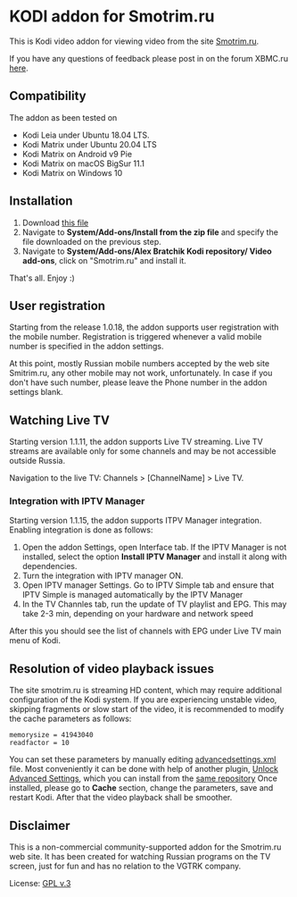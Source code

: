 # KODI addon for Smotrim.ru

This is Kodi video addon for viewing video from the site
[Smotrim.ru](https://Smotrim.ru). 

If you have any questions of feedback please post in on the 
forum XBMC.ru [here](http://xbmc.ru/forum/showthread.php?t=23431).

## Compatibility
The addon as been tested on 
- Kodi Leia under Ubuntu 18.04 LTS.
- Kodi Matrix under Ubuntu 20.04 LTS
- Kodi Matrix on Android v9 Pie
- Kodi Matrix on macOS BigSur 11.1
- Kodi Matrix on Windows 10 

## Installation 
1. Download  [this file](https://abratchik.github.io/kodi.repository/matrix/repository.abratchik/repository.abratchik-1.0.2.zip)
2. Navigate to **System/Add-ons/Install from the zip file** and 
   specify the file downloaded on the previous step. 
3. Navigate to **System/Add-ons/Alex Bratchik Kodi repository/
   Video add-ons**, click on "Smotrim.ru" and install it.
   
That's all. Enjoy :)

## User registration
Starting from the release 1.0.18, the addon supports user registration with
the mobile number. Registration is triggered whenever a valid mobile number is
specified in the addon settings.

At this point, mostly Russian mobile numbers accepted by the web site Smitrim.ru,
any other mobile may not work, unfortunately. In case if you don't have such
number, please leave the Phone number in the addon settings blank.

## Watching Live TV
Starting version 1.1.11, the addon supports Live TV streaming. Live TV streams
are available only for some channels and may be not accessible outside Russia.

Navigation to the live TV: Channels > [ChannelName] > Live TV. 

### Integration with IPTV Manager
Starting version 1.1.15, the addon supports ITPV Manager integration. Enabling 
integration is done as follows:

1. Open the addon Settings, open Interface tab. If the IPTV Manager is not 
   installed, select the option **Install IPTV Manager** and install it along with 
   dependencies.
2. Turn the integration with IPTV manager ON.
3. Open IPTV manager Settings. Go to IPTV Simple tab and ensure that IPTV Simple
   is managed automatically by the IPTV Manager
4. In the TV Channles tab, run the update of TV playlist and EPG. This may take
   2-3 min, depending on your hardware and network speed

After this you should see the list of channels with EPG under Live TV main menu of
Kodi.

## Resolution of video playback issues
The site smotrim.ru is streaming HD content, which may require additional
configuration of the Kodi system. If you are experiencing unstable 
video, skipping fragments or slow start of the video, it is recommended to 
modify the cache parameters as follows:

````
memorysize = 41943040
readfactor = 10
````

You can set these parameters by manually editing [advancedsettings.xml](https://kodi.wiki/view/Advancedsettings.xml#cache)
file. Most conveniently it can be done with help of another plugin,
[Unlock Advanced Settings](https://github.com/abratchik/script.unlock.advancedsettings),
which you can install from the [same repository](https://abratchik.github.io/kodi.repository/matrix/repository.abratchik/repository.abratchik-1.0.2.zip)
Once installed, please go to **Cache** section, change the parameters, save
and restart Kodi. After that the video playback shall be smoother.

## Disclaimer
This is a non-commercial community-supported addon for the Smotrim.ru web site.
It has been created for watching Russian programs on the TV screen, just for fun and has no relation
to the VGTRK company.

License: [GPL v.3](http://www.gnu.org/copyleft/gpl.html)
